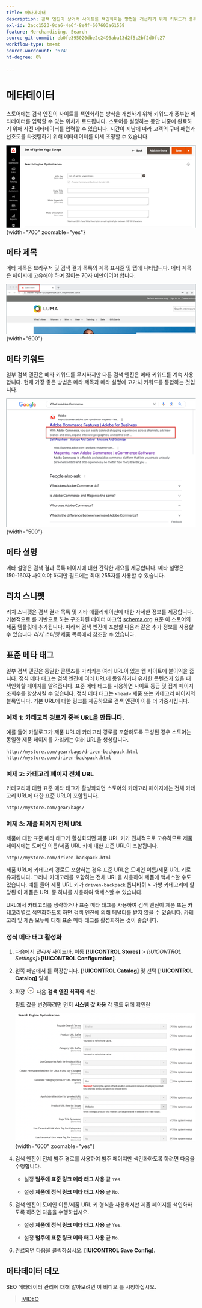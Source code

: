 ```yaml
---
title: 메타데이터
description: 검색 엔진이 상거래 사이트를 색인화하는 방법을 개선하기 위해 키워드가 풍부한 메타데이터를 입력할 수 있는 방법에 대해 알아봅니다.
exl-id: 2acc1523-9da6-4e6f-8e4f-607603a61559
feature: Merchandising, Search
source-git-commit: eb0fe395020dbe2e2496aba13d2f5c2bf2d0fc27
workflow-type: tm+mt
source-wordcount: '674'
ht-degree: 0%

---
```


# 메타데이터

스토어에는 검색 엔진이 사이트를 색인화하는 방식을 개선하기 위해 키워드가 풍부한 메타데이터를 입력할 수 있는 위치가 로드됩니다. 스토어를 설정하는 동안 나중에 완료하기 위해 사전 메타데이터를 입력할 수 있습니다. 시간이 지남에 따라 고객의 구매 패턴과 선호도를 타겟팅하기 위해 메타데이터를 미세 조정할 수 있습니다.

![제품 설정 - 검색 엔진 최적화](./assets/product-basic-settings-search-engine-optimization-yoga-strap.png){width="700" zoomable="yes"}

## 메타 제목

메타 제목은 브라우저 및 검색 결과 목록의 제목 표시줄 및 탭에 나타납니다. 메타 제목은 페이지에 고유해야 하며 길이는 70자 미만이어야 합니다.

![Storefront - 메타 제목 예](./assets/storefront-home-page-meta-title.png){width="600"}

## 메타 키워드

일부 검색 엔진은 메타 키워드를 무시하지만 다른 검색 엔진은 메타 키워드를 계속 사용합니다. 현재 가장 좋은 방법은 메타 제목과 메타 설명에 고가치 키워드를 통합하는 것입니다.

![웹 브라우저 검색 - 메타 키워드](./assets/storefront-meta-description.png){width="500"}

## 메타 설명

메타 설명은 검색 결과 목록 페이지에 대한 간략한 개요를 제공합니다. 메타 설명은 150-160자 사이여야 하지만 필드에는 최대 255자를 사용할 수 있습니다.

## 리치 스니펫

리치 스니펫은 검색 결과 목록 및 기타 애플리케이션에 대한 자세한 정보를 제공합니다. 기본적으로 를 기반으로 하는 구조화된 데이터 마크업 [schema.org][1] 표준 이 스토어의 제품 템플릿에 추가됩니다. 따라서 검색 엔진에 포함할 다음과 같은 추가 정보를 사용할 수 있습니다 _리치 스니펫_ 제품 목록에서 참조할 수 있습니다.

## 표준 메타 태그

일부 검색 엔진은 동일한 콘텐츠를 가리키는 여러 URL이 있는 웹 사이트에 불이익을 줍니다. 정식 메타 태그는 검색 엔진에 여러 URL에 동일하거나 유사한 콘텐츠가 있을 때 색인화할 페이지를 알려줍니다. 표준 메타 태그를 사용하면 사이트 등급 및 집계 페이지 조회수를 향상시킬 수 있습니다. 정식 메타 태그는 `<head>` 제품 또는 카테고리 페이지의 블록입니다. 기본 URL에 대한 링크를 제공하므로 검색 엔진이 이를 더 가중시킵니다.

### 예제 1: 카테고리 경로가 중복 URL을 만듭니다.

예를 들어 카탈로그가 제품 URL에 카테고리 경로를 포함하도록 구성된 경우 스토어는 동일한 제품 페이지를 가리키는 여러 URL을 생성합니다.

    http://mystore.com/gear/bags/driven-backpack.html
    http://mystore.com/driven-backpack.html

### 예제 2: 카테고리 페이지 전체 URL

카테고리에 대한 표준 메타 태그가 활성화되면 스토어의 카테고리 페이지에는 전체 카테고리 URL에 대한 표준 URL이 포함됩니다.

    http://mystore.com/gear/bags/

### 예제 3: 제품 페이지 전체 URL

제품에 대한 표준 메타 태그가 활성화되면 제품 URL 키가 전체적으로 고유하므로 제품 페이지에는 도메인 이름/제품 URL 키에 대한 표준 URL이 포함됩니다.

    http://mystore.com/driven-backpack.html

제품 URL에 카테고리 경로도 포함하는 경우 표준 URL은 도메인 이름/제품 URL 키로 유지됩니다. 그러나 카테고리를 포함하는 전체 URL을 사용하여 제품에 액세스할 수도 있습니다. 예를 들어 제품 URL 키가 `driven-backpack` 톱니바퀴 > 가방 카테고리에 할당된 이 제품은 URL 중 하나를 사용하여 액세스할 수 있습니다.

URL에서 카테고리를 생략하거나 표준 메타 태그를 사용하여 검색 엔진이 제품 또는 카테고리별로 색인화하도록 하면 검색 엔진에 의해 페널티를 받지 않을 수 있습니다. 카테고리 및 제품 모두에 대해 표준 메타 태그를 활성화하는 것이 좋습니다.

### 정식 메타 태그 활성화

1. 다음에서 _관리자_ 사이드바, 이동 **[!UICONTROL Stores]** > _[!UICONTROL Settings]_>**[!UICONTROL Configuration]**.

1. 왼쪽 패널에서 를 확장합니다. **[!UICONTROL Catalog]** 및 선택 **[!UICONTROL Catalog]** 밑에.

1. 확장 ![확장 선택기](../assets/icon-display-expand.png) 다음 **검색 엔진 최적화** 섹션.

   필드 값을 변경하려면 먼저 **시스템 값 사용** 각 필드 뒤에 확인란

   ![카탈로그 구성 - 검색 엔진 최적화](../configuration-reference/catalog/assets/catalog-search-engine-optimization.png){width="600" zoomable="yes"}

1. 검색 엔진이 전체 범주 경로를 사용하여 범주 페이지만 색인화하도록 하려면 다음을 수행합니다.

   - 설정 **범주에 표준 링크 메타 태그 사용** 끝 `Yes`.

   - 설정 **제품에 정식 링크 메타 태그 사용** 끝 `No`.

1. 검색 엔진이 도메인 이름/제품 URL 키 형식을 사용해서만 제품 페이지를 색인화하도록 하려면 다음을 수행하십시오.

   - 설정 **제품에 정식 링크 메타 태그 사용** 끝 `Yes`.

   - 설정 **범주에 표준 링크 메타 태그 사용** 끝 `No`.

1. 완료되면 다음을 클릭하십시오. **[!UICONTROL Save Config]**.

## 메타데이터 데모

SEO 메타데이터 관리에 대해 알아보려면 이 비디오 를 시청하십시오.

>[!VIDEO](https://video.tv.adobe.com/v/343750?quality=12)

[1]: https://schema.org/
